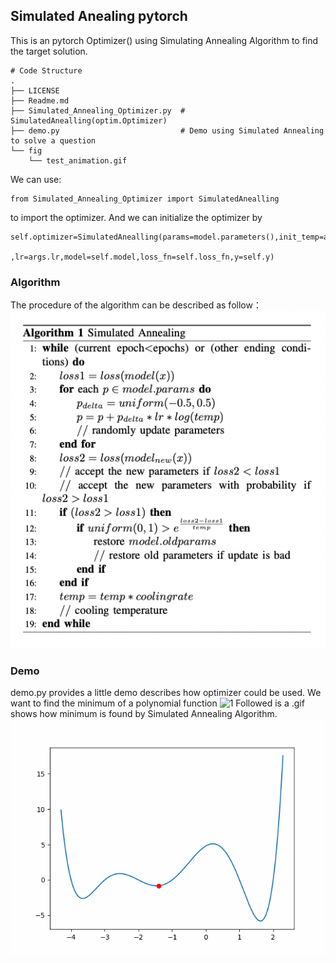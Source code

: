 ## Simulated Anealing pytorch
This is an pytorch Optimizer() using Simulating Annealing Algorithm to find the target solution.

```linux
# Code Structure
.
├── LICENSE
├── Readme.md
├── Simulated_Annealing_Optimizer.py  # SimulatedAnealling(optim.Optimizer)
├── demo.py                           # Demo using Simulated Annealing to solve a question
└── fig 
    └── test_animation.gif
```
We can use:
```python3
from Simulated_Annealing_Optimizer import SimulatedAnealling
```
to import the optimizer.
And we can initialize the optimizer by
```python3
self.optimizer=SimulatedAnealling(params=model.parameters(),init_temp=args.init_temp,cooling=args.cooling
                                          ,lr=args.lr,model=self.model,loss_fn=self.loss_fn,y=self.y)
```
### Algorithm
The procedure of the algorithm can be described as follow：
![image](./fig/Algorithm.png)
### Demo
demo.py provides a little demo describes how optimizer could be used. We want to find the minimum of a polynomial function 
![1](http://latex.codecogs.com/svg.latex?\f(x)=\frac{1}{10}(x-2)(x-1)(x+1)(x+2)(x+3)(x+4)$) Followed is a .gif shows how minimum is found by Simulated Annealing Algorithm. 
![image](./fig/test_animation.gif)
